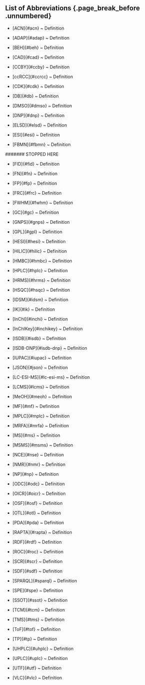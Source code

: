 ## List of Abbreviations {.page_break_before .unnumbered}

- [ACN]{#acn}
  ~ Definition

- [ADAP]{#adap}
  ~ Definition

- [BEH]{#beh}
  ~ Definition

- [CAD]{#cad}
  ~ Definition

- [CCBY]{#ccby}
  ~ Definition

- [ccRCC]{#ccrcc}
  ~ Definition

- [CDK]{#cdk}
  ~ Definition

- [DB]{#db}
  ~ Definition

- [DMSO]{#dmso}
  ~ Definition

- [DNP]{#dnp}
  ~ Definition

- [ELSD]{#elsd}
  ~ Definition

- [ESI]{#esi}
  ~ Definition

- [FBMN]{#fbmn}
  ~ Definition

####### STOPPED HERE

- [FID]{#fid}
  ~ Definition

- [FN]{#fn}
  ~ Definition

- [FP]{#fp}
  ~ Definition

- [FRC]{#frc}
  ~ Definition

- [FWHM]{#fwhm}
  ~ Definition

- [GC]{#gc}
  ~ Definition

- [GNPS]{#gnps}
  ~ Definition

- [GPL]{#gpl}
  ~ Definition

- [HESI]{#hesi}
  ~ Definition

- [HILIC]{#hilic}
  ~ Definition

- [HMBC]{#hmbc}
  ~ Definition

- [HPLC]{#hplc}
  ~ Definition

- [HRMS]{#hrms}
  ~ Definition

- [HSQC]{#hsqc}
  ~ Definition

- [IDSM]{#idsm}
  ~ Definition

- [IK]{#ik}
  ~ Definition

- [InChI]{#inchi}
  ~ Definition

- [InChIKey]{#inchikey}
  ~ Definition

- [ISDB]{#isdb}
  ~ Definition

- [ISDB-DNP]{#isdb-dnp}
  ~ Definition

- [IUPAC]{#iupac}
  ~ Definition

- [JSON]{#json}
  ~ Definition

- [LC-ESI-MS]{#lc-esi-ms}
  ~ Definition

- [LCMS]{#lcms}
  ~ Definition

- [MeOH]{#meoh}
  ~ Definition

- [MF]{#mf}
  ~ Definition

- [MPLC]{#mplc}
  ~ Definition

- [MRFA]{#mrfa}
  ~ Definition

- [MS]{#ms}
  ~ Definition

- [MSMS]{#msms}
  ~ Definition

- [NCE]{#nse}
  ~ Definition

- [NMR]{#nmr}
  ~ Definition

- [NP]{#np}
  ~ Definition

- [ODC]{#odc}
  ~ Definition

- [OICR]{#oicr}
  ~ Definition

- [OSF]{#osf}
  ~ Definition

- [OTL]{#otl}
  ~ Definition

- [PDA]{#pda}
  ~ Definition

- [RAPTA]{#rapta}
  ~ Definition

- [RDF]{#rdf}
  ~ Definition

- [ROC]{#roc}
  ~ Definition

- [SCR]{#scr}
  ~ Definition

- [SDF]{#sdf}
  ~ Definition

- [SPARQL]{#sparql}
  ~ Definition

- [SPE]{#spe}
  ~ Definition

- [SSOT]{#ssot}
  ~ Definition

- [TCM]{#tcm}
  ~ Definition

- [TMS]{#tms}
  ~ Definition

- [ToF]{#tof}
  ~ Definition

- [TP]{#tp}
  ~ Definition

- [UHPLC]{#uhplc}
  ~ Definition

- [UPLC]{#uplc}
  ~ Definition

- [UTF]{#utf}
  ~ Definition

- [VLC]{#vlc}
  ~ Definition

